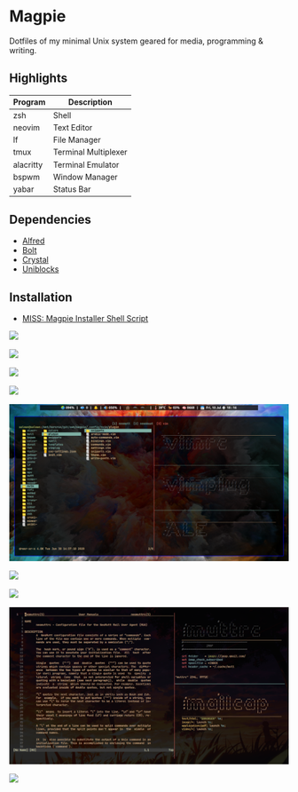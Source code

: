 # Magpie

Dotfiles of my minimal Unix system geared for media, programming & writing.

## Highlights

| Program   | Description          |
| --------- | -------------------- |
| zsh       | Shell                |
| neovim    | Text Editor          |
| lf        | File Manager         |
| tmux      | Terminal Multiplexer |
| alacritty | Terminal Emulator    |
| bspwm     | Window Manager       |
| yabar     | Status Bar           |

## Dependencies

-  [Alfred](https://github.com/salman-abedin/alfred)
-  [Bolt](https://github.com/salman-abedin/bolt)
-  [Crystal](https://github.com/salman-abedin/crystal)
-  [Uniblocks](https://github.com/salman-abedin/uniblocks)

## Installation

-  [MISS: Magpie Installer Shell Script](https://github.com/salman-abedin/miss)

![](https://cloud.disroot.org/s/KC3TTZdzW4dpBBx/preview)

![](https://cloud.disroot.org/s/YHjELDteXdqYdqn/preview)

![](https://cloud.disroot.org/s/DNQmrBn5B2b56zP/preview)

![](https://cloud.disroot.org/s/QDigqQjTKe42dGa/preview)

![](.local/share/preview/vim.png)

![](https://cloud.disroot.org/s/t258xjFrkm5fF9Q/preview)

![](https://cloud.disroot.org/s/Gq69DEEcr9xJxNb/preview)

![](.local/share/preview/mutt.png)

![](https://cloud.disroot.org/s/tBFxaXaL8CWqSQE/preview)
